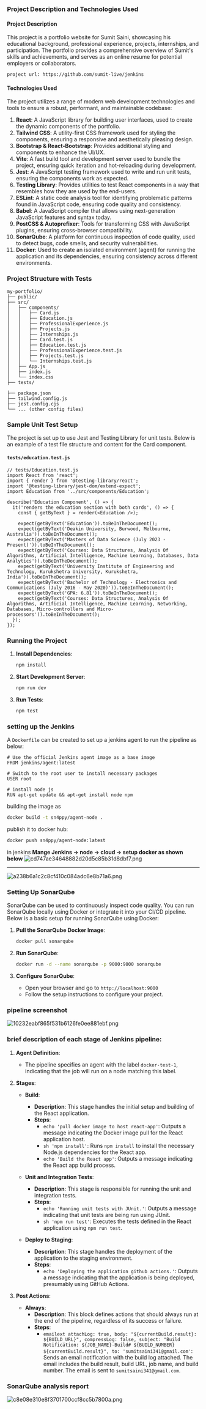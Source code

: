 ### Project Description and Technologies Used

#### Project Description
This project is a portfolio website for Sumit Saini, showcasing his educational background, professional experience, projects, internships, and participation. The portfolio provides a comprehensive overview of Sumit's skills and achievements, and serves as an online resume for potential employers or collaborators.

```
project url: https://github.com/sumit-live/jenkins
```
#### Technologies Used
The project utilizes a range of modern web development technologies and tools to ensure a robust, performant, and maintainable codebase:

1. **React**: A JavaScript library for building user interfaces, used to create the dynamic components of the portfolio.
2. **Tailwind CSS**: A utility-first CSS framework used for styling the components, ensuring a responsive and aesthetically pleasing design.
3. **Bootstrap & React-Bootstrap**: Provides additional styling and components to enhance the UI/UX.
4. **Vite**: A fast build tool and development server used to bundle the project, ensuring quick iteration and hot-reloading during development.
5. **Jest**: A JavaScript testing framework used to write and run unit tests, ensuring the components work as expected.
6. **Testing Library**: Provides utilities to test React components in a way that resembles how they are used by the end-users.
7. **ESLint**: A static code analysis tool for identifying problematic patterns found in JavaScript code, ensuring code quality and consistency.
8. **Babel**: A JavaScript compiler that allows using next-generation JavaScript features and syntax today.
9. **PostCSS & Autoprefixer**: Tools for transforming CSS with JavaScript plugins, ensuring cross-browser compatibility.
10. **SonarQube**: A platform for continuous inspection of code quality, used to detect bugs, code smells, and security vulnerabilities.
11. **Docker**: Used to create an isolated environment (agent) for running the application and its dependencies, ensuring consistency across different environments.

### Project Structure with Tests

```
my-portfolio/
├── public/
├── src/
│   ├── components/
│   │   ├── Card.js
│   │   ├── Education.js
│   │   ├── ProfessionalExperience.js
│   │   ├── Projects.js
│   │   ├── Internships.js
│   │   ├── Card.test.js
│   │   ├── Education.test.js
│   │   ├── ProfessionalExperience.test.js
│   │   ├── Projects.test.js
│   │   └── Internships.test.js
│   ├── App.js
│   ├── index.js
│   └── index.css
├── tests/

├── package.json
├── tailwind.config.js
├── jest.config.cjs
└── ... (other config files)
```


### Sample Unit Test Setup
The project is set up to use Jest and Testing Library for unit tests. Below is an example of a test file structure and content for the Card component.

#### `tests/education.test.js`

```
// tests/Education.test.js
import React from 'react';
import { render } from '@testing-library/react';
import '@testing-library/jest-dom/extend-expect';
import Education from '../src/components/Education';

describe('Education Component', () => {
  it('renders the education section with both cards', () => {
    const { getByText } = render(<Education />);

    expect(getByText('Education')).toBeInTheDocument();
    expect(getByText('Deakin University, Burwood, Melbourne, Australia')).toBeInTheDocument();
    expect(getByText('Masters of Data Science (July 2023 - Present)')).toBeInTheDocument();
    expect(getByText('Courses: Data Structures, Analysis Of Algorithms, Artificial Intelligence, Machine Learning, Databases, Data Analytics')).toBeInTheDocument();
    expect(getByText('University Institute of Engineering and Technology, Kurukshetra University, Kurukshetra, India')).toBeInTheDocument();
    expect(getByText('Bachelor of Technology - Electronics and Communications (July 2016 - May 2020)')).toBeInTheDocument();
    expect(getByText('GPA: 6.81')).toBeInTheDocument();
    expect(getByText('Courses: Data Structures, Analysis Of Algorithms, Artificial Intelligence, Machine Learning, Networking, Databases, Micro-controllers and Micro-processors')).toBeInTheDocument();
  });
});
```

### Running the Project
1. **Install Dependencies**:
   ```bash
   npm install
   ```

2. **Start Development Server**:
   ```bash
   npm run dev
   ```

3. **Run Tests**:
   ```bash
   npm test
   ```

### setting up the Jenkins

A `Dockerfile` can be created to set up a jenkins agent to run the pipeline as below:

   ```docker
# Use the official Jenkins agent image as a base image
FROM jenkins/agent:latest

# Switch to the root user to install necessary packages
USER root

# install node js
RUN apt-get update && apt-get install node npm
   ```

building the image as 

   ```bash
   docker build -t sn4ppy/agent-node .
   ```

publish it to docker hub:

   ```bash
   docker push sn4ppy/agent-node:latest
   ```
   
 in jenkins **Mange Jenkins -> node -> cloud -> setup docker as shown below**
 ![cd747ae34648882d20d5c85b31d8dbf7.png](:/3d7200a8023f4b80a86de060d0f5b12f)
 
 ---
 
 
 ![a238b6a1c2c8cf410c084adc6e8b71a6.png](:/0d6f5c3e0d444e5f836077b7ec8a0d2f)
### Setting Up SonarQube
SonarQube can be used to continuously inspect code quality. You can run SonarQube locally using Docker or integrate it into your CI/CD pipeline. Below is a basic setup for running SonarQube using Docker:

1. **Pull the SonarQube Docker Image**:
   ```bash
   docker pull sonarqube
   ```

2. **Run SonarQube**:
   ```bash
   docker run -d --name sonarqube -p 9000:9000 sonarqube
   ```

3. **Configure SonarQube**:
   - Open your browser and go to `http://localhost:9000`
   - Follow the setup instructions to configure your project.

### pipeline screenshot

![10232eabf865f531b6126fe0ee881ebf.png](:/425cb892f4f14eb296ef72d289d67573)

### brief description of each stage of Jenkins pipeline:

1. **Agent Definition**:
   - The pipeline specifies an agent with the label `docker-test-1`, indicating that the job will run on a node matching this label.

2. **Stages**:
   - **Build**:
     - **Description**: This stage handles the initial setup and building of the React application.
     - **Steps**:
       - `echo 'pull docker image to host react-app'`: Outputs a message indicating the Docker image pull for the React application host.
       - `sh 'npm install'`: Runs `npm install` to install the necessary Node.js dependencies for the React app.
       - `echo 'Build the React app'`: Outputs a message indicating the React app build process.

   - **Unit and Integration Tests**:
     - **Description**: This stage is responsible for running the unit and integration tests.
     - **Steps**:
       - `echo 'Running unit tests with JUnit.'`: Outputs a message indicating that unit tests are being run using JUnit.
       - `sh 'npm run test'`: Executes the tests defined in the React application using `npm run test`.

   - **Deploy to Staging**:
     - **Description**: This stage handles the deployment of the application to the staging environment.
     - **Steps**:
       - `echo 'Deploying the application github actions.'`: Outputs a message indicating that the application is being deployed, presumably using GitHub Actions.

3. **Post Actions**:
   - **Always**:
     - **Description**: This block defines actions that should always run at the end of the pipeline, regardless of its success or failure.
     - **Steps**:
       - `emailext attachLog: true, body: "${currentBuild.result}: ${BUILD_URL}", compressLog: false, subject: "Build Notification: ${JOB_NAME}-Build# ${BUILD_NUMBER} ${currentBuild.result}", to: 'sumitsaini341@gmail.com'`: Sends an email notification with the build log attached. The email includes the build result, build URL, job name, and build number. The email is sent to `sumitsaini341@gmail.com`.

### SonarQube analysis report
![c8e08e310e8f3701700ccf8cc5b7800a.png](:/377d50b5df494958af8437f92720b601)
